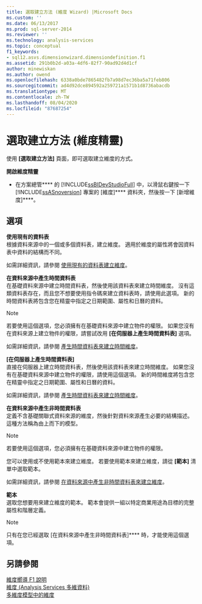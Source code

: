 ```yaml
---
title: 選取建立方法 (維度 Wizard) |Microsoft Docs
ms.custom: ''
ms.date: 06/13/2017
ms.prod: sql-server-2014
ms.reviewer: ''
ms.technology: analysis-services
ms.topic: conceptual
f1_keywords:
- sql12.asvs.dimensionwizard.dimensiondefinition.f1
ms.assetid: 291b0b2d-a03a-4df6-82f7-90ad92d4d1cf
author: minewiskan
ms.author: owend
ms.openlocfilehash: 6338a0bde7865482fb7a98d7ec36ba5a71feb806
ms.sourcegitcommit: ad4d92dce894592a259721a1571b1d8736abacdb
ms.translationtype: MT
ms.contentlocale: zh-TW
ms.lasthandoff: 08/04/2020
ms.locfileid: "87687254"
---
```

# <a name="select-creation-method-dimension-wizard"></a>選取建立方法 (維度精靈)
  使用 **[選取建立方法]** 頁面，即可選取建立維度的方式。  
  
 **開啟維度精靈**  
  
-   在方案總管**** 的 [!INCLUDE[ssBIDevStudioFull](../includes/ssbidevstudiofull-md.md)] 中，以滑鼠右鍵按一下 [!INCLUDE[ssASnoversion](../includes/ssasnoversion-md.md)] 專案的 [維度]**** 資料夾，然後按一下 [新增維度]****。  
  
## <a name="options"></a>選項  
 **使用現有的資料表**  
 根據資料來源中的一個或多個資料表，建立維度。 適用於維度的屬性將會因資料表中資料的結構而不同。  
  
 如需詳細資訊，請參閱 [使用現有的資料表建立維度](multidimensional-models/create-a-dimension-by-using-an-existing-table.md)。  
  
 **在資料來源中產生時間資料表**  
 在基礎資料來源中建立時間資料表，然後使用該資料表來建立時間維度。 沒有這類資料表存在，而且您不想要使用指令碼來建立資料表時，請使用此選項。 新的時間資料表將包含您在精靈中指定之日期範圍、屬性和日曆的資料。  
  
> [!NOTE]  
>  若要使用這個選項，您必須擁有在基礎資料來源中建立物件的權限。 如果您沒有在資料來源上建立物件的權限，請嘗試改用 **[在伺服器上產生時間資料表]** 選項。  
  
 如需詳細資訊，請參閱 [產生時間資料表來建立時間維度](multidimensional-models/create-a-time-dimension-by-generating-a-time-table.md)。  
  
 **[在伺服器上產生時間資料表]**  
 直接在伺服器上建立時間資料表，然後使用該資料表來建立時間維度。 如果您沒有在基礎資料來源中建立物件的權限，請使用這個選項。 新的時間維度將包含您在精靈中指定之日期範圍、屬性和日曆的資料。  
  
 如需詳細資訊，請參閱 [產生時間資料表來建立時間維度](multidimensional-models/create-a-time-dimension-by-generating-a-time-table.md)。  
  
 **在資料來源中產生非時間資料表**  
 定義不含基礎關聯式資料來源的維度，然後針對資料來源產生必要的結構描述。 這種方法稱為由上而下的模型。  
  
> [!NOTE]  
>  若要使用這個選項，您必須擁有在基礎資料來源中建立物件的權限。  
  
 您可以使用或不使用範本來建立維度。 若要使用範本來建立維度，請從 **[範本]** 清單中選取範本。  
  
 如需詳細資訊，請參閱 [在資料來源中產生非時間資料表來建立維度](multidimensional-models/create-a-dimension-by-generating-a-non-time-table-in-the-data-source.md)。  
  
 **範本**  
 選取您想要用來建立維度的範本。 範本會提供一組以特定商業用途為目標的完整屬性和階層定義。  
  
> [!NOTE]  
>  只有在您已經選取 [在資料來源中產生非時間資料表]**** 時，才能使用這個選項。  
  
## <a name="see-also"></a>另請參閱  
 [維度嚮導 F1 說明](dimension-wizard-f1-help.md)   
 [維度 &#40;Analysis Services 多維資料&#41;](multidimensional-models-olap-logical-dimension-objects/dimensions-analysis-services-multidimensional-data.md)   
 [多維度模型中的維度](multidimensional-models/dimensions-in-multidimensional-models.md)  
  
  
